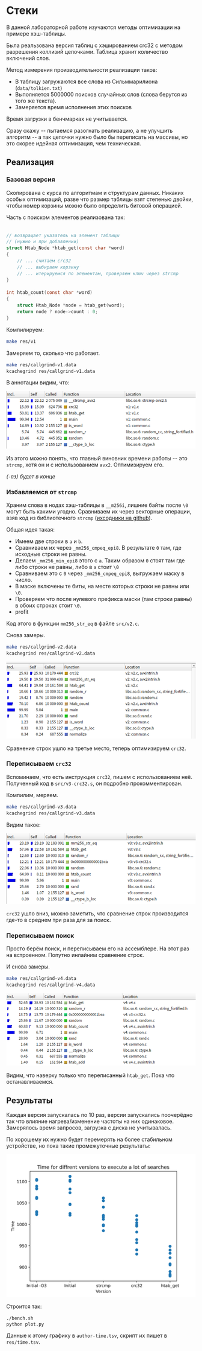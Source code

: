 # Стеки

В данной лабораторной работе изучаются методы оптимизации на примере хэш-таблицы.

Была реальзована версия таблиц с хэшированием crc32 с методом разрешения коллизий цепочками. Таблица хранит количество включений слов.

Метод измерения производительности реализации таков: 

 - В таблицу загружаются все слова из Сильммарилиона (`data/tolkien.txt`)
 - Выполняется 5000000 поисков случайных слов (слова берутся из того же текста).
 - Замеряется время исполнения этих поисков

Время загрузки в бенчмарках не учитывается.

Сразу скажу -- пытаемся разогнать реализацию, а не улучшить алгоритм -- а так цепочки нужно было бы переписать на массивы,
но это скорее идейная оптимизация, чем техническая.

<!-- TODO: время -->

## Реализация

### Базовая версия

Скопирована с курса по алгоритмам и структурам данных. Никаких особых оптимизаций, разве что размер таблицы взят степенью двойки, чтобы номер корзины можно было определить битовой операцией.

Часть с поиском элементов реализована так:

```c

// возвращает указатель на элемент таблицы
// (нужно и при добавлении)
struct Htab_Node *htab_get(const char *word)
{
    // ... считаем crc32
    // ... выбираем корзину
    // ... итерируемся по элементам, проверяем ключ через strcmp
}

int htab_count(const char *word)
{
	struct Htab_Node *node = htab_get(word);
	return node ? node->count : 0;
}
```

Компилируем:

```bash
make res/v1
```

Замеряем то, сколько что работает.

```bash
make res/callgrind-v1.data
kcachegrind res/callgrind-v1.data
```

В аннотации видим, что:

![](img/v1.png)

Из этого можно понять, что главный виновник времени работы -- это `strcmp`, хотя он и с использованием `avx2`.
Оптимизируем его.

*(`-O3`) будет в конце* 

### Избавляемся от `strcmp`

Храним слова в нодах хэш-таблицы в `__m256i`, лишние байты после `\0` могут быть какими угодно.
Сравниваем их через векторные операции, взяв код из библиотечного `strcmp` ([ихсодники на github](https://github.com/lattera/glibc/blob/895ef79e04a953cac1493863bcae29ad85657ee1/sysdeps/x86_64/multiarch/strcmp-avx2.S#L101)).

Общая идея такая:

 - Имеем две строки в `a` и `b`.
 - Сравниваем их через `_mm256_cmpeq_epi8`. В результате `0` там, где исходные строки не равны.
 - Делаем `_mm256_min_epi8` этого с `a`. Таким образом `0` стоят там где либо строки не равны, либо в `a` стоит `\0`
 - Сравниваем это с `0` через `_mm256_cmpeq_epi8`, выгружаем маску в число. 
 - В маске включены те биты, на месте которых строки не равны или `\0`.
 - Проверяем что после нулевого префикса маски (там строки равны) в обоих строках стоит `\0`.
 - profit

Код этого в функции `mm256_str_eq` в файле `src/v2.c`.

Снова замеры.

```bash
make res/callgrind-v2.data
kcachegrind res/callgrind-v2.data
```

![](img/v2.png)

Сравнение строк ушло на третье место, теперь оптимизируем `crc32`.

### Переписываем `crc32`

Вспоминаем, что есть инструкция `crc32`, пишем с использованием неё.
Полученный код в `src/v3-crc32.s`, он подробно прокомментирован.

Компилим, меряем.

```bash
make res/callgrind-v3.data
kcachegrind res/callgrind-v3.data
```

Видим такое:

![](img/v3.png)

`crc32` ушло вниз, можно заметить, что сравнение строк производится где-то в среднем три раза для за поиск.

### Переписываем поиск

Просто берём поиск, и переписываем его на ассемблере. На этот раз на встроенном. Попутно инлайним сравнение строк.

И снова замеры.

```bash
make res/callgrind-v4.data
kcachegrind res/callgrind-v4.data
```

![](img/v4.png)

Видим, что наверху только что переписанный `htab_get`. Пока что останавливаемся.

## Результаты

Каждая версия запускалась по 10 раз, версии запускались поочерёдно так что влияние нагрева/изменение
частоты на них одинаковое. Замерялось время запросов, загрузка с диска не учитывалась.

По хорошему их нужно будет перемерять на более стабильном устройстве, но пока такие промежуточные результаты:

![](plot.svg)

Строится так:

```
./bench.sh
python plot.py
```

Данные к этому графику в `author-time.tsv`, скрипт их пишет в `res/time.tsv`.
